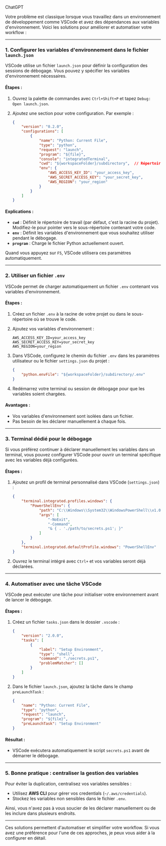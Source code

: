 ChatGPT

Votre problème est classique lorsque vous travaillez dans un environnement de développement comme VSCode et avez des dépendances aux variables d'environnement. Voici les solutions pour améliorer et automatiser votre workflow :

---

### 1. **Configurer les variables d'environnement dans le fichier `launch.json`**
VSCode utilise un fichier `launch.json` pour définir la configuration des sessions de débogage. Vous pouvez y spécifier les variables d'environnement nécessaires.

#### Étapes :
1. Ouvrez la palette de commandes avec `Ctrl+Shift+P` et tapez `Debug: Open launch.json`.
2. Ajoutez une section pour votre configuration. Par exemple :

   ```json
   {
       "version": "0.2.0",
       "configurations": [
           {
               "name": "Python: Current File",
               "type": "python",
               "request": "launch",
               "program": "${file}",
               "console": "integratedTerminal",
               "cwd": "${workspaceFolder}/subdirectory",  // Répertoire de travail
               "env": {
                   "AWS_ACCESS_KEY_ID": "your_access_key",
                   "AWS_SECRET_ACCESS_KEY": "your_secret_key",
                   "AWS_REGION": "your_region"
               }
           }
       ]
   }
   ```

#### Explications :
- **`cwd`** : Définit le répertoire de travail (par défaut, c'est la racine du projet). Modifiez-le pour pointer vers le sous-répertoire contenant votre code.
- **`env`** : Définit les variables d'environnement que vous souhaitez utiliser pendant le débogage.
- **`program`** : Charge le fichier Python actuellement ouvert.

Quand vous appuyez sur `F5`, VSCode utilisera ces paramètres automatiquement.

---

### 2. **Utiliser un fichier `.env`**
VSCode permet de charger automatiquement un fichier `.env` contenant vos variables d'environnement.

#### Étapes :
1. Créez un fichier `.env` à la racine de votre projet ou dans le sous-répertoire où se trouve le code.
2. Ajoutez vos variables d'environnement :

   ```plaintext
   AWS_ACCESS_KEY_ID=your_access_key
   AWS_SECRET_ACCESS_KEY=your_secret_key
   AWS_REGION=your_region
   ```

3. Dans VSCode, configurez le chemin du fichier `.env` dans les paramètres utilisateur ou le fichier `settings.json` du projet :

   ```json
   {
       "python.envFile": "${workspaceFolder}/subdirectory/.env"
   }
   ```

4. Redémarrez votre terminal ou session de débogage pour que les variables soient chargées.

#### Avantages :
- Vos variables d'environnement sont isolées dans un fichier.
- Pas besoin de les déclarer manuellement à chaque fois.

---

### 3. **Terminal dédié pour le débogage**
Si vous préférez continuer à déclarer manuellement les variables dans un terminal, vous pouvez configurer VSCode pour ouvrir un terminal spécifique avec les variables déjà configurées.

#### Étapes :
1. Ajoutez un profil de terminal personnalisé dans VSCode (`settings.json`) :
   ```json
   {
       "terminal.integrated.profiles.windows": {
           "PowerShellEnv": {
               "path": "C:\\Windows\\System32\\WindowsPowerShell\\v1.0\\powershell.exe",
               "args": [
                   "-NoExit",
                   "-Command",
                   "& { . './path/to/secrets.ps1'; }"
               ]
           }
       },
       "terminal.integrated.defaultProfile.windows": "PowerShellEnv"
   }
   ```

2. Ouvrez le terminal intégré avec `Ctrl+` et vos variables seront déjà déclarées.

---

### 4. **Automatiser avec une tâche VSCode**
VSCode peut exécuter une tâche pour initialiser votre environnement avant de lancer le débogage.

#### Étapes :
1. Créez un fichier `tasks.json` dans le dossier `.vscode` :
   ```json
   {
       "version": "2.0.0",
       "tasks": [
           {
               "label": "Setup Environment",
               "type": "shell",
               "command": "./secrets.ps1",
               "problemMatcher": []
           }
       ]
   }
   ```

2. Dans le fichier `launch.json`, ajoutez la tâche dans le champ `preLaunchTask` :
   ```json
   {
       "name": "Python: Current File",
       "type": "python",
       "request": "launch",
       "program": "${file}",
       "preLaunchTask": "Setup Environment"
   }
   ```

#### Résultat :
- VSCode exécutera automatiquement le script `secrets.ps1` avant de démarrer le débogage.

---

### 5. **Bonne pratique : centraliser la gestion des variables**
Pour éviter la duplication, centralisez vos variables sensibles :
- Utilisez **AWS CLI** pour gérer vos credentials (`~/.aws/credentials`).
- Stockez les variables non sensibles dans le fichier `.env`.

Ainsi, vous n'avez pas à vous soucier de les déclarer manuellement ou de les inclure dans plusieurs endroits.

---

Ces solutions permettent d'automatiser et simplifier votre workflow. Si vous avez une préférence pour l'une de ces approches, je peux vous aider à la configurer en détail.